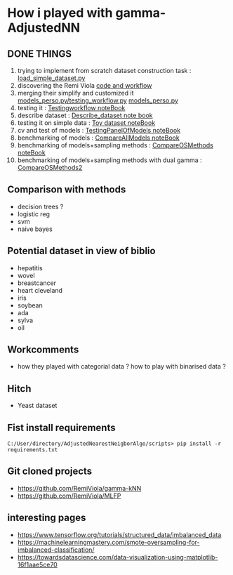 # How i played with gamma-AdjustedNN

## DONE THINGS
1. trying to implement from scratch dataset construction task  : [load_simple_dataset.py](https://github.com/datalogism/AdjustedNearestNeighborAlgo/blob/main/Code/load_simple_dataset.py)
2. discovering the Remi Viola [code and workflow](https://github.com/RemiViola) 
3. merging their simplify and customized it [models_perso.py/testing_workflow.py](https://github.com/datalogism/AdjustedNearestNeighborAlgo/blob/main/Code/testing_workflow.py) [models_perso.py](https://github.com/datalogism/AdjustedNearestNeighborAlgo/blob/main/Code/models_perso.py)
4. testing it  : [Testingworkflow noteBook](https://github.com/datalogism/AdjustedNearestNeighborAlgo/blob/main/Code/Testingworkflow.ipynb)
5. describe dataset : [Describe_dataset note book](https://github.com/datalogism/AdjustedNearestNeighborAlgo/blob/main/Code/Describe_dataset.ipynb)
6. testing it on simple data : [Toy dataset noteBook](https://github.com/datalogism/AdjustedNearestNeighborAlgo/blob/main/Code/TestGammaKnn_toydataset.ipynb)
7. cv and test of models : [TestingPanelOfModels noteBook](https://github.com/datalogism/AdjustedNearestNeighborAlgo/blob/main/Code/TestingPanelOfModels.ipynb)
8. benchmarking of models : [CompareAllModels noteBook](https://github.com/datalogism/AdjustedNearestNeighborAlgo/blob/main/Code/CompareAllModels.ipynb)
9. benchmarking of models+sampling methods : [CompareOSMethods noteBook](https://github.com/datalogism/AdjustedNearestNeighborAlgo/blob/main/Code/CompareOSMethods.ipynb)
10. benchmarking of models+sampling methods with dual gamma : [CompareOSMethods2](https://github.com/datalogism/AdjustedNearestNeighborAlgo/blob/main/Code/CompareOSMethods2.ipynb)


## Comparison with methods

- decision trees ?
- logistic reg
- svm
- naive bayes

## Potential dataset in view of biblio
* hepatitis
* wovel
* breastcancer
* heart cleveland
* iris
* soybean
* ada
* sylva
* oil


## Workcomments
- how they played with categorial data ? how to play with binarised data ?

## Hitch
- Yeast dataset

## Fist install requirements

```console
C:/User/directory/AdjustedNearestNeigborAlgo/scripts> pip install -r requirements.txt
```

## Git cloned projects

* https://github.com/RemiViola/gamma-kNN
* https://github.com/RemiViola/MLFP

## interesting pages
* https://www.tensorflow.org/tutorials/structured_data/imbalanced_data
* https://machinelearningmastery.com/smote-oversampling-for-imbalanced-classification/
* https://towardsdatascience.com/data-visualization-using-matplotlib-16f1aae5ce70


